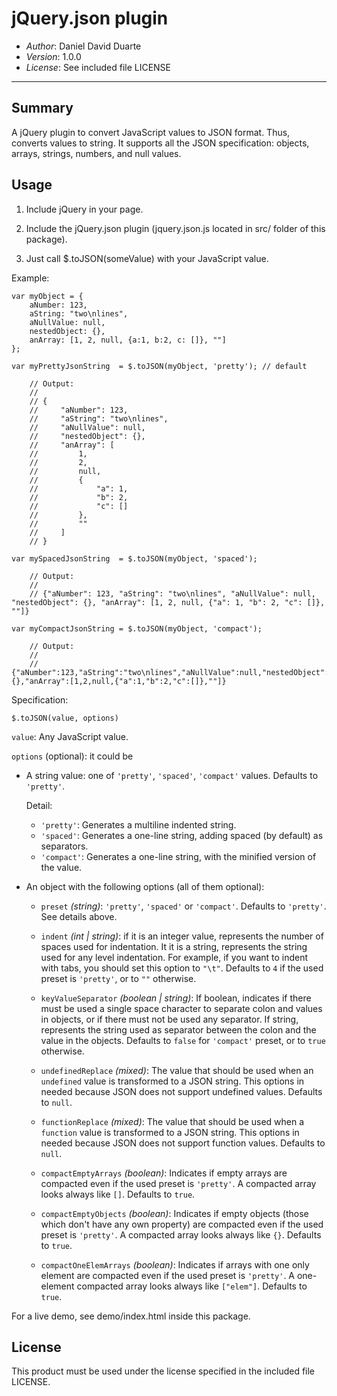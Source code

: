jQuery.json plugin
==================

- *Author*: Daniel David Duarte
- *Version*: 1.0.0
- *License*: See included file LICENSE

---------------------------------------------


Summary
-------

A jQuery plugin to convert JavaScript values to JSON format. Thus, converts
values to string.
It supports all the JSON specification: objects, arrays, strings, numbers, and
null values.


Usage
-----

1) Include jQuery in your page.

2) Include the jQuery.json plugin (jquery.json.js located in src/ folder of this package).

3) Just call $.toJSON(someValue) with your JavaScript value.

Example:

    var myObject = {
        aNumber: 123,
        aString: "two\nlines",
        aNullValue: null,
        nestedObject: {},
        anArray: [1, 2, null, {a:1, b:2, c: []}, ""]
    };

    var myPrettyJsonString  = $.toJSON(myObject, 'pretty'); // default

        // Output:
        //
        // {
        //     "aNumber": 123,
        //     "aString": "two\nlines",
        //     "aNullValue": null,
        //     "nestedObject": {},
        //     "anArray": [
        //         1,
        //         2,
        //         null,
        //         {
        //             "a": 1,
        //             "b": 2,
        //             "c": []
        //         },
        //         ""
        //     ]
        // }

    var mySpacedJsonString  = $.toJSON(myObject, 'spaced');

        // Output:
        //
        // {"aNumber": 123, "aString": "two\nlines", "aNullValue": null, "nestedObject": {}, "anArray": [1, 2, null, {"a": 1, "b": 2, "c": []}, ""]}

    var myCompactJsonString = $.toJSON(myObject, 'compact');

        // Output:
        //
        // {"aNumber":123,"aString":"two\nlines","aNullValue":null,"nestedObject":{},"anArray":[1,2,null,{"a":1,"b":2,"c":[]},""]}

Specification:

`$.toJSON(value, options)`

`value`: Any JavaScript value.

`options` (optional): it could be

- A string value: one of `'pretty'`, `'spaced'`, `'compact'` values. Defaults to `'pretty'`.

  Detail:
  - `'pretty'`: Generates a multiline indented string.
  - `'spaced'`: Generates a one-line string, adding spaced (by default) as separators.
  - `'compact'`: Generates a one-line string, with the minified version of the value.

- An object with the following options (all of them optional):

  - `preset` *(string)*: `'pretty'`, `'spaced'` or `'compact'`. Defaults to `'pretty'`. See details above.

  - `indent` *(int | string)*: if it is an integer value, represents the number of spaces used for indentation. It it is a string, represents the string used for any level indentation. For example, if you want to indent with tabs, you should set this option to `"\t"`. Defaults to `4` if the used preset is `'pretty'`, or to `""` otherwise.

  - `keyValueSeparator` *(boolean | string)*: If boolean, indicates if there must be used a single space character to separate colon and values in objects, or if there must not be used any separator. If string, represents the string used as separator between the colon and the value in the objects. Defaults to `false` for `'compact'` preset, or to `true` otherwise.

  - `undefinedReplace` *(mixed)*: The value that should be used when an `undefined` value is transformed to a JSON string. This options in needed because JSON does not support undefined values. Defaults to `null`.

  - `functionReplace` *(mixed)*: The value that should be used when a `function` value is transformed to a JSON string. This options in needed because JSON does not support function values. Defaults to `null`.

  - `compactEmptyArrays` *(boolean)*: Indicates if empty arrays are compacted even if the used preset is `'pretty'`. A compacted array looks always like `[]`. Defaults to `true`.

  - `compactEmptyObjects` *(boolean)*: Indicates if empty objects (those which don't have any own property) are compacted even if the used preset is `'pretty'`. A compacted array looks always like `{}`. Defaults to `true`.

  - `compactOneElemArrays` *(boolean)*: Indicates if arrays with one only element are compacted even if the used preset is `'pretty'`. A one-element compacted array looks always like `["elem"]`. Defaults to `true`.


For a live demo, see demo/index.html inside this package.


License
-------

This product must be used under the license specified in the included file LICENSE.